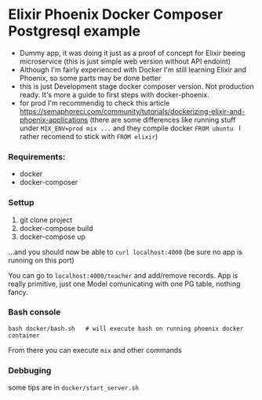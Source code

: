 # Elixir Phoenix Docker Composer Postgresql example

* Dummy app, it was doing it just as a proof of concept for Elixir
  beeing microservice (this is just simple web version without API endoint)
* Although I'm fairly experienced with Docker I'm still learning Elixir
  and Phoenix, so some parts may be done better
* this is just Development stage docker composer version. Not production
  ready. It's more a guide to first steps with docker-phoenix.
* for prod I'm recommendig to check this article https://semaphoreci.com/community/tutorials/dockerizing-elixir-and-phoenix-applications (there are some differences like running stuff under `MIX_ENV=prod mix ...` and they compile docker `FROM ubuntu
` I rather recomend to stick with `FROM elixir`)

### Requirements:

* docker
* docker-composer

### Settup

1. git clone project
2. docker-compose build
3. docker-compose up

...and you should now be able to `curl localhost:4000` (be sure no app is
running on this port)

You can go to `localhost:4000/teacher` and add/remove records. App is
really primitive, just one Model comunicating with one PG table, nothing
fancy.

### Bash console

```
bash docker/bash.sh   # will execute bash on running phoenix docker container
```

From there you can execute `mix` and other commands

###  Debbuging

some tips are in `docker/start_server.sh`
